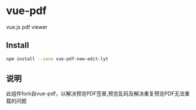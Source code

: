 # vue-pdf
vue.js pdf viewer

## Install
```bash
npm install --save vue-pdf-new-edit-lyt
```

## 说明
此组件fork自vue-pdf，以解决预览PDF签章,预览乱码及解决重复预览PDF无法重载的问题
